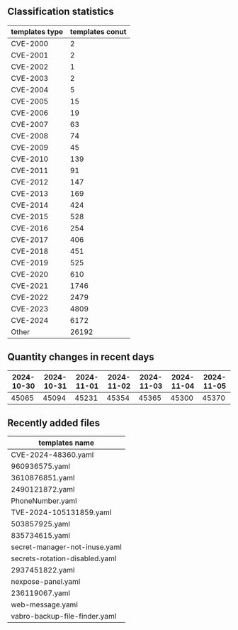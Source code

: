 ## Classification statistics
| templates type | templates conut | 
| --- | --- |
| CVE-2000 | 2 |
| CVE-2001 | 2 |
| CVE-2002 | 1 |
| CVE-2003 | 2 |
| CVE-2004 | 5 |
| CVE-2005 | 15 |
| CVE-2006 | 19 |
| CVE-2007 | 63 |
| CVE-2008 | 74 |
| CVE-2009 | 45 |
| CVE-2010 | 139 |
| CVE-2011 | 91 |
| CVE-2012 | 147 |
| CVE-2013 | 169 |
| CVE-2014 | 424 |
| CVE-2015 | 528 |
| CVE-2016 | 254 |
| CVE-2017 | 406 |
| CVE-2018 | 451 |
| CVE-2019 | 525 |
| CVE-2020 | 610 |
| CVE-2021 | 1746 |
| CVE-2022 | 2479 |
| CVE-2023 | 4809 |
| CVE-2024 | 6172 |
| Other | 26192 |
## Quantity changes in recent days
|2024-10-30 | 2024-10-31 | 2024-11-01 | 2024-11-02 | 2024-11-03 | 2024-11-04 | 2024-11-05|
|--- | ------ | ------ | ------ | ------ | ------ | ---|
|45065 | 45094 | 45231 | 45354 | 45365 | 45300 | 45370|
## Recently added files
| templates name | 
| --- |
| CVE-2024-48360.yaml |
| 960936575.yaml |
| 3610876851.yaml |
| 2490121872.yaml |
| PhoneNumber.yaml |
| TVE-2024-105131859.yaml |
| 503857925.yaml |
| 835734615.yaml |
| secret-manager-not-inuse.yaml |
| secrets-rotation-disabled.yaml |
| 2937451822.yaml |
| nexpose-panel.yaml |
| 236119067.yaml |
| web-message.yaml |
| vabro-backup-file-finder.yaml |
